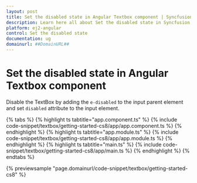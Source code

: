 ```yaml
---
layout: post
title: Set the disabled state in Angular Textbox component | Syncfusion
description: Learn here all about Set the disabled state in Syncfusion Angular Textbox component of Syncfusion Essential JS 2 and more.
platform: ej2-angular
control: Set the disabled state 
documentation: ug
domainurl: ##DomainURL##
---
```


# Set the disabled state in Angular Textbox component

Disable the TextBox by adding the `e-disabled` to the input parent element and set `disabled` attribute to the input element.

{% tabs %}
{% highlight ts tabtitle="app.component.ts" %}
{% include code-snippet/textbox/getting-started-cs8/app/app.component.ts %}
{% endhighlight %}
{% highlight ts tabtitle="app.module.ts" %}
{% include code-snippet/textbox/getting-started-cs8/app/app.module.ts %}
{% endhighlight %}
{% highlight ts tabtitle="main.ts" %}
{% include code-snippet/textbox/getting-started-cs8/app/main.ts %}
{% endhighlight %}
{% endtabs %}
  
{% previewsample "page.domainurl/code-snippet/textbox/getting-started-cs8" %}
